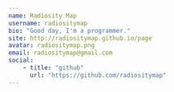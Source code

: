 ```yaml
---
name: Radiosity Map
username: radiositymap
bio: "Good day, I'm a programmer."
site: http://radiositymap.github.io/page
avatar: radiositymap.png
email: radiositymap@gmail.com
social:
    - title: "github"
      url: "https://github.com/radiositymap"
---
```

